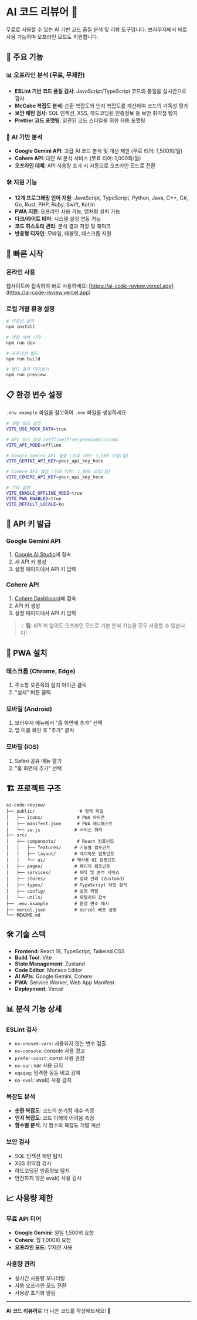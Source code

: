 # AI 코드 리뷰어 🤖

무료로 사용할 수 있는 AI 기반 코드 품질 분석 및 리뷰 도구입니다. 브라우저에서 바로 사용 가능하며 오프라인 모드도 지원합니다.

## 🌟 주요 기능

### 📊 오프라인 분석 (무료, 무제한)
- **ESLint 기반 코드 품질 검사**: JavaScript/TypeScript 코드의 품질을 실시간으로 검사
- **McCabe 복잡도 분석**: 순환 복잡도와 인지 복잡도를 계산하여 코드의 가독성 평가
- **보안 패턴 검사**: SQL 인젝션, XSS, 하드코딩된 인증정보 등 보안 취약점 탐지
- **Prettier 코드 포맷팅**: 일관된 코드 스타일을 위한 자동 포맷팅

### 🤖 AI 기반 분석
- **Google Gemini API**: 고급 AI 코드 분석 및 개선 제안 (무료 티어: 1,500회/일)
- **Cohere API**: 대안 AI 분석 서비스 (무료 티어: 1,000회/월)
- **오프라인 대체**: API 사용량 초과 시 자동으로 오프라인 모드로 전환

### 🛠️ 지원 기능
- **12개 프로그래밍 언어 지원**: JavaScript, TypeScript, Python, Java, C++, C#, Go, Rust, PHP, Ruby, Swift, Kotlin
- **PWA 지원**: 오프라인 사용 가능, 앱처럼 설치 가능
- **다크/라이트 테마**: 시스템 설정 연동 가능
- **코드 히스토리 관리**: 분석 결과 저장 및 북마크
- **반응형 디자인**: 모바일, 태블릿, 데스크톱 지원

## 🚀 빠른 시작

### 온라인 사용
웹사이트에 접속하여 바로 사용하세요: [https://ai-code-review.vercel.app](https://ai-code-review.vercel.app)

### 로컬 개발 환경 설정

```bash
# 의존성 설치
npm install

# 개발 서버 시작
npm run dev

# 프로덕션 빌드
npm run build

# 빌드 결과 미리보기
npm run preview
```

## 📋 환경 변수 설정

`.env.example` 파일을 참고하여 `.env` 파일을 생성하세요:

```bash
# 개발 모드 설정
VITE_USE_MOCK_DATA=true

# API 모드 설정 (offline|free|premium|custom)
VITE_API_MODE=offline

# Google Gemini API 설정 (무료 티어: 1,500 요청/일)
VITE_GEMINI_API_KEY=your_api_key_here

# Cohere API 설정 (무료 티어: 1,000 요청/월)
VITE_COHERE_API_KEY=your_api_key_here

# 기타 설정
VITE_ENABLE_OFFLINE_MODE=true
VITE_PWA_ENABLED=true
VITE_DEFAULT_LOCALE=ko
```

## 🔑 API 키 발급

### Google Gemini API
1. [Google AI Studio](https://makersuite.google.com/app/apikey)에 접속
2. 새 API 키 생성
3. 설정 페이지에서 API 키 입력

### Cohere API
1. [Cohere Dashboard](https://dashboard.cohere.ai/api-keys)에 접속
2. API 키 생성
3. 설정 페이지에서 API 키 입력

> 💡 **팁**: API 키 없이도 오프라인 모드로 기본 분석 기능을 모두 사용할 수 있습니다!

## 📱 PWA 설치

### 데스크톱 (Chrome, Edge)
1. 주소창 오른쪽의 설치 아이콘 클릭
2. "설치" 버튼 클릭

### 모바일 (Android)
1. 브라우저 메뉴에서 "홈 화면에 추가" 선택
2. 앱 이름 확인 후 "추가" 클릭

### 모바일 (iOS)
1. Safari 공유 메뉴 열기
2. "홈 화면에 추가" 선택

## 🏗️ 프로젝트 구조

```
ai-code-review/
├── public/                 # 정적 파일
│   ├── icons/             # PWA 아이콘
│   ├── manifest.json      # PWA 매니페스트
│   └── sw.js             # 서비스 워커
├── src/
│   ├── components/        # React 컴포넌트
│   │   ├── features/     # 기능별 컴포넌트
│   │   ├── layout/       # 레이아웃 컴포넌트
│   │   └── ui/          # 재사용 UI 컴포넌트
│   ├── pages/            # 페이지 컴포넌트
│   ├── services/         # API 및 분석 서비스
│   ├── stores/           # 상태 관리 (Zustand)
│   ├── types/            # TypeScript 타입 정의
│   ├── config/           # 설정 파일
│   └── utils/            # 유틸리티 함수
├── .env.example          # 환경 변수 예시
├── vercel.json           # Vercel 배포 설정
└── README.md
```

## 🛠️ 기술 스택

- **Frontend**: React 18, TypeScript, Tailwind CSS
- **Build Tool**: Vite
- **State Management**: Zustand
- **Code Editor**: Monaco Editor
- **AI APIs**: Google Gemini, Cohere
- **PWA**: Service Worker, Web App Manifest
- **Deployment**: Vercel

## 📊 분석 기능 상세

### ESLint 검사
- `no-unused-vars`: 사용되지 않는 변수 검출
- `no-console`: console 사용 경고
- `prefer-const`: const 사용 권장
- `no-var`: var 사용 금지
- `eqeqeq`: 엄격한 동등 비교 강제
- `no-eval`: eval() 사용 금지

### 복잡도 분석
- **순환 복잡도**: 코드의 분기점 개수 측정
- **인지 복잡도**: 코드 이해의 어려움 측정
- **함수별 분석**: 각 함수의 복잡도 개별 계산

### 보안 검사
- SQL 인젝션 패턴 탐지
- XSS 취약점 검사
- 하드코딩된 인증정보 탐지
- 안전하지 않은 eval() 사용 검사

## 📈 사용량 제한

### 무료 API 티어
- **Google Gemini**: 일일 1,500회 요청
- **Cohere**: 월 1,000회 요청
- **오프라인 모드**: 무제한 사용

### 사용량 관리
- 실시간 사용량 모니터링
- 자동 오프라인 모드 전환
- 사용량 초기화 알림

---

**AI 코드 리뷰어**로 더 나은 코드를 작성해보세요! 🚀
